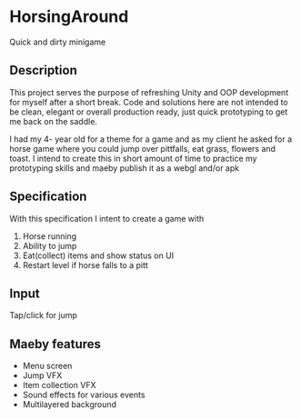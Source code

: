 # HorsingAround
Quick and dirty minigame

## Description
This project serves the purpose of refreshing Unity and OOP development for myself after a short break.
Code and solutions here are not intended to be clean, elegant or overall production ready, just quick prototyping to get me back on the saddle.

I had my 4- year old for a theme for a game and as my client he asked for a horse game where you could jump over pittfalls, eat grass, flowers and toast.
I intend to create this in short amount of time to practice my prototyping skills and maeby publish it as a webgl and/or apk

## Specification
With this specification I intent to create a game with
1. Horse running
2. Ability to jump
3. Eat(collect) items and show status on UI
4. Restart level if horse falls to a pitt

## Input
Tap/click for jump

## Maeby features
* Menu screen
* Jump VFX
* Item collection VFX
* Sound effects for various events
* Multilayered background
